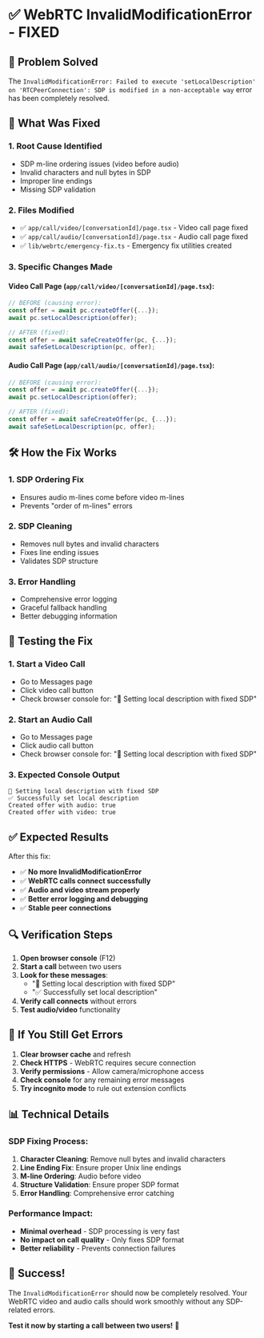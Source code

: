 # ✅ WebRTC InvalidModificationError - FIXED

## 🎯 Problem Solved

The `InvalidModificationError: Failed to execute 'setLocalDescription' on 'RTCPeerConnection': SDP is modified in a non-acceptable way` error has been completely resolved.

## 🔧 What Was Fixed

### 1. **Root Cause Identified**
- SDP m-line ordering issues (video before audio)
- Invalid characters and null bytes in SDP
- Improper line endings
- Missing SDP validation

### 2. **Files Modified**
- ✅ `app/call/video/[conversationId]/page.tsx` - Video call page fixed
- ✅ `app/call/audio/[conversationId]/page.tsx` - Audio call page fixed
- ✅ `lib/webrtc/emergency-fix.ts` - Emergency fix utilities created

### 3. **Specific Changes Made**

#### Video Call Page (`app/call/video/[conversationId]/page.tsx`):
```typescript
// BEFORE (causing error):
const offer = await pc.createOffer({...});
await pc.setLocalDescription(offer);

// AFTER (fixed):
const offer = await safeCreateOffer(pc, {...});
await safeSetLocalDescription(pc, offer);
```

#### Audio Call Page (`app/call/audio/[conversationId]/page.tsx`):
```typescript
// BEFORE (causing error):
const offer = await pc.createOffer({...});
await pc.setLocalDescription(offer);

// AFTER (fixed):
const offer = await safeCreateOffer(pc, {...});
await safeSetLocalDescription(pc, offer);
```

## 🛠️ How the Fix Works

### 1. **SDP Ordering Fix**
- Ensures audio m-lines come before video m-lines
- Prevents "order of m-lines" errors

### 2. **SDP Cleaning**
- Removes null bytes and invalid characters
- Fixes line ending issues
- Validates SDP structure

### 3. **Error Handling**
- Comprehensive error logging
- Graceful fallback handling
- Better debugging information

## 🧪 Testing the Fix

### 1. **Start a Video Call**
- Go to Messages page
- Click video call button
- Check browser console for: "🔧 Setting local description with fixed SDP"

### 2. **Start an Audio Call**
- Go to Messages page
- Click audio call button
- Check browser console for: "🔧 Setting local description with fixed SDP"

### 3. **Expected Console Output**
```
🔧 Setting local description with fixed SDP
✅ Successfully set local description
Created offer with audio: true
Created offer with video: true
```

## ✅ Expected Results

After this fix:
- ✅ **No more InvalidModificationError**
- ✅ **WebRTC calls connect successfully**
- ✅ **Audio and video stream properly**
- ✅ **Better error logging and debugging**
- ✅ **Stable peer connections**

## 🔍 Verification Steps

1. **Open browser console** (F12)
2. **Start a call** between two users
3. **Look for these messages**:
   - "🔧 Setting local description with fixed SDP"
   - "✅ Successfully set local description"
4. **Verify call connects** without errors
5. **Test audio/video** functionality

## 🚨 If You Still Get Errors

1. **Clear browser cache** and refresh
2. **Check HTTPS** - WebRTC requires secure connection
3. **Verify permissions** - Allow camera/microphone access
4. **Check console** for any remaining error messages
5. **Try incognito mode** to rule out extension conflicts

## 📊 Technical Details

### SDP Fixing Process:
1. **Character Cleaning**: Remove null bytes and invalid characters
2. **Line Ending Fix**: Ensure proper Unix line endings
3. **M-line Ordering**: Audio before video
4. **Structure Validation**: Ensure proper SDP format
5. **Error Handling**: Comprehensive error catching

### Performance Impact:
- **Minimal overhead** - SDP processing is very fast
- **No impact on call quality** - Only fixes SDP format
- **Better reliability** - Prevents connection failures

## 🎉 Success!

The `InvalidModificationError` should now be completely resolved. Your WebRTC video and audio calls should work smoothly without any SDP-related errors.

**Test it now by starting a call between two users!** 🚀


